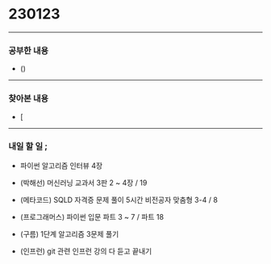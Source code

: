 # 230123

---

### 공부한 내용

- ()

---

### 찾아본 내용

- [

---

### 내일 할 일 ;

- 파이썬 알고리즘 인터뷰 4장

- (박해선) 머신러닝 교과서 3판 2 ~ 4장 / 19

- (메타코드) SQLD 자격증 문제 풀이 5시간 비전공자 맞춤형 3-4 / 8

- (프로그래머스) 파이썬 입문 파트 3 ~ 7 / 파트 18

- (구름) 1단계 알고리즘 3문제 풀기

- (인프런) git 관련 인프런 강의 다 듣고 끝내기
